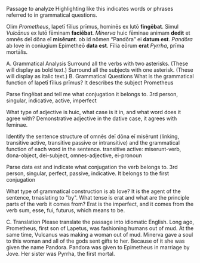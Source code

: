 Passage to analyze
Highlighting like this indicates words or phrases referred to in grammatical questions.

Olim *Prometheus*, Iapetī fīlius prīmus, hominēs ex lutō **fingēbat**. 
Simul *Vulcānus* ex lutō fēminam **faciēbat**. 
*Minerva* huic fēminae animam **dedit** et omnēs deī dōna eī **misērunt**. 
ob id nōmen “Pandōra” ei **datum est**. 
*Pandōra* ab Iove in coniugium Epimetheō **data est**. 
Fīlia eōrum **erat** *Pyrrha*, prīma mortālis.

A. Grammatical Analysis
Surround all the verbs with two asterisks. (These will display as bold text.) Surround all the subjects with one asterisk. (These will display as italic text.)
B. Grammatical Questions
What is the grammatical function of Iapetī fīlius prīmus?
It describes the subject Prometheus

Parse fingēbat and tell me what conjugation it belongs to.
3rd person, singular, indicative, active, imperfect

What type of adjective is huic, what case is it in, and what word does it agree with?
Demonstrative adjective in the dative case, it agrees with feminae.

Identify the sentence structure of omnēs deī dōna eī misērunt (linking, transitive active, transitive passive or intransitive) and the grammatical function of each word in the sentence.
transitive active: miserunt-verb, dona-object, dei-subject, omnes-adjective, ei-pronoun

Parse data est and indicate what conjugation the verb belongs to.
3rd person, singular, perfect, passive, indicative. It belongs to the first conjugation

What type of grammatical construction is ab Iove?
 It is the agent of the sentence, trnaslating to "by".
What tense is erat and what are the principle parts of the verb it comes from?
Erat is the imperfect, and it comes from the verb sum, esse, fui, futurus, which means to be.


C. Translation
Please translate the passage into idiomatic English.
Long ago, Prometheus, first son of Lapetus, was fashioning humans out of mud.
At the same time, Vulcanus was making a woman out of mud.
Minerva gave a soul to this woman and all of the gods sent gifts to her. 
Because of it she was given the name Pandora.
Pandora was given to Epimetheus in marriage by Jove. 
Her sister was Pyrrha, the first mortal.

